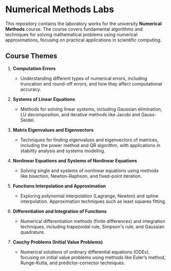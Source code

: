 # Numerical Methods Labs

This repository contains the laboratory works for the university **Numerical Methods** course. The course covers fundamental algorithms and techniques for solving mathematical problems using numerical approximations, focusing on practical applications in scientific computing.

## Course Themes

1. **Computation Errors**
   - Understanding different types of numerical errors, including truncation and round-off errors, and how they affect computational accuracy.
   
2. **Systems of Linear Equations**
   - Methods for solving linear systems, including Gaussian elimination, LU decomposition, and iterative methods like Jacobi and Gauss-Seidel.

3. **Matrix Eigenvalues and Eigenvectors**
   - Techniques for finding eigenvalues and eigenvectors of matrices, including the power method and QR algorithm, with applications in stability analysis and systems modeling.

4. **Nonlinear Equations and Systems of Nonlinear Equations**
   - Solving single and systems of nonlinear equations using methods like bisection, Newton-Raphson, and fixed-point iteration.

5. **Functions Interpolation and Approximation**
   - Exploring polynomial interpolation (Lagrange, Newton) and spline interpolation. Approximation techniques such as least squares fitting.

6. **Differentiation and Integration of Functions**
   - Numerical differentiation methods (finite differences) and integration techniques, including trapezoidal rule, Simpson's rule, and Gaussian quadrature.

7. **Cauchy Problems (Initial Value Problems)**
   - Numerical solutions of ordinary differential equations (ODEs), focusing on initial value problems using methods like Euler’s method, Runge-Kutta, and predictor-corrector techniques.